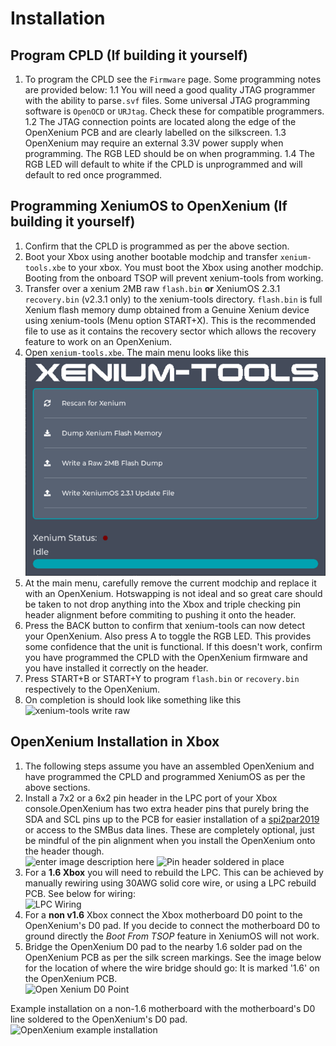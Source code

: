 


# Installation

## Program CPLD (If building it yourself)
1. To program the CPLD see the `Firmware` page. Some programming notes are provided below:
1.1 You will need a good quality JTAG programmer with the ability to parse`.svf` files. Some universal JTAG programming software is `OpenOCD` or `URJtag`. Check these for compatible programmers.
1.2 The JTAG connection points are located along the edge of the OpenXenium PCB and are clearly labelled on the silkscreen.
1.3 OpenXenium may require an external 3.3V power supply when programming. The RGB LED should be on when programming.
1.4 The RGB LED will default to white if the CPLD is unprogrammed and will default to red once programmed.

## Programming XeniumOS to OpenXenium (If building it yourself)
1. Confirm that the CPLD is programmed as per the above section.
2. Boot your Xbox using another bootable modchip and transfer `xenium-tools.xbe` to your xbox. You must boot the Xbox using another modchip. Booting from the onboard TSOP will prevent xenium-tools from working.
3. Transfer over a xenium 2MB raw `flash.bin` **or** XeniumOS 2.3.1 `recovery.bin` (v2.3.1 only) to the xenium-tools directory.  `flash.bin` is full Xenium flash memory dump obtained from a Genuine Xenium device using xenium-tools (Menu option START+X). This is the recommended file to use as it contains the recovery sector which allows the recovery feature to work on an OpenXenium. 
4. Open `xenium-tools.xbe`. The main menu looks like this <br> ![xenium-tools main menu](https://github.com/Ryzee119/OpenXenium/blob/master/Images/xenium-tools_mainmenu.png?raw=true)
5. At the main menu, carefully remove the current modchip and replace it with an OpenXenium. Hotswapping is not ideal and so great care should be taken to not drop anything into the Xbox and triple checking pin header alignment before commiting to pushing it onto the header.
6. Press the BACK button to confirm that xenium-tools can now detect your OpenXenium. Also press A to toggle the RGB LED. This provides some confidence that the unit is functional. If this doesn't work, confirm you have programmed the CPLD with the OpenXenium firmware and you have installed it correctly on the header.
7. Press START+B or START+Y to program `flash.bin` or `recovery.bin` respectively to the OpenXenium.
8. On completion is should look like something like this <br> ![xenium-tools write raw](https://github.com/Ryzee119/OpenXenium/blob/master/Images/xenium-tools_writeraw.png?raw=true)

## OpenXenium Installation in Xbox
1. The following steps assume you have an assembled OpenXenium and have programmed the CPLD and programmed XeniumOS as per the above sections.
2. Install a 7x2 or a 6x2 pin header in the LPC port of your Xbox console.OpenXenium has two extra header pins that purely bring the SDA and SCL pins up to the PCB for easier installation of a [spi2par2019](https://github.com/Ryzee119/spi2par2019) or access to the SMBus data lines. These are completely optional, just be mindful of the pin alignment when you install the OpenXenium onto the header though. <br>![enter image description here](https://github.com/Ryzee119/OpenXenium/blob/master/Images/lpcinstall.png?raw=true)
![Pin header soldered in place](https://i.imgur.com/GGoMK2U.png)
4. For a **1.6 Xbox** you will need to rebuild the LPC. This can be achieved by manually rewiring using 30AWG solid core wire, or using a LPC rebuild PCB. See below for wiring: <br> ![LPC Wiring](https://i.imgur.com/l1OtxG1.png)
5. For a **non v1.6** Xbox connect the Xbox motherboard D0 point to the OpenXenium's D0 pad. If you decide to connect the motherboard D0 to ground directly the *Boot From TSOP* feature in XeniumOS will not work.
6. Bridge the OpenXenium D0 pad to the nearby 1.6 solder pad on the OpenXenium PCB as per the silk screen markings. See the image below for the location of where the wire bridge should go: It is marked '1.6' on the OpenXenium PCB. <br>![Open Xenium D0 Point](https://github.com/Ryzee119/OpenXenium/blob/master/Images/lframe.png?raw=true)

Example installation on a non-1.6 motherboard with the motherboard's D0 line soldered to the OpenXenium's D0 pad.
![OpenXenium example installation](https://github.com/Ryzee119/OpenXenium/blob/master/Images/20191018_212705.jpg?raw=true)

